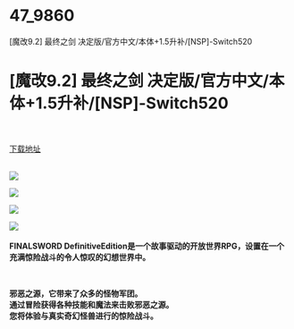 # 47_9860
[魔改9.2] 最终之剑 决定版/官方中文/本体+1.5升补/[NSP]-Switch520
# [魔改9.2] 最终之剑 决定版/官方中文/本体+1.5升补/[NSP]-Switch520
 <br/></br>
[下载地址](https://www.switch520.cc/article/9860 "下载地址")
<br/></br>

<p><strong><img src="https://www.switch520.cc/muke_img/upload_art_editor_20210224-1_80954872e4a2c2236cded7e2700dfaea.jpg"></strong></p>
<p><strong><img src="https://www.switch520.cc/muke_img/upload_art_editor_20210224-1_792490ed6b72c10700bcdcac84353e3f.jpg"></strong></p>
<p><strong><img src="https://www.switch520.cc/muke_img/upload_art_editor_20210224-1_651aa4a5be0a3e17215f0d5d3cc46d5f.jpg"></strong></p>
<p><strong><img src="https://www.switch520.cc/muke_img/upload_art_editor_20210224-1_959bee31d4a8dc745bd0d0e5c52fc648.jpg">&nbsp;</strong></p>
<p><strong>FINALSWORD DefinitiveEdition是一个故事驱动的开放世界RPG，设置在一个充满惊险战斗的令人惊叹的幻想世界中。</strong></p>
<p>&nbsp;</p>
<div class="bullet-list drawer">
<p><strong>邪恶之源，它带来了众多的怪物军团。</strong><br>
<strong>通过冒险获得各种技能和魔法来击败邪恶之源。</strong><br>
<strong>您将体验与真实奇幻怪兽进行的惊险战斗。</strong></p>
</div>
<p><strong>&nbsp;</strong></p>
<p>&nbsp;</p>
